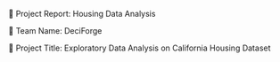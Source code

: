 📝 Project Report: Housing Data Analysis

🔖 Team Name: DeciForge


📌 Project Title: Exploratory Data Analysis on California Housing Dataset

